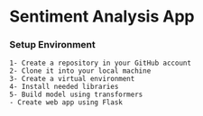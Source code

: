 # Sentiment Analysis App
### Setup Environment

    1- Create a repository in your GitHub account
    2- Clone it into your local machine
    3- Create a virtual environment
    4- Install needed libraries
    5- Build model using transformers
    - Create web app using Flask